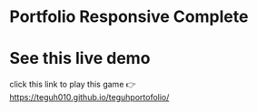 # Portfolio Responsive Complete

# See this live demo
click this link to play this game 👉 https://teguh010.github.io/teguhportofolio/
